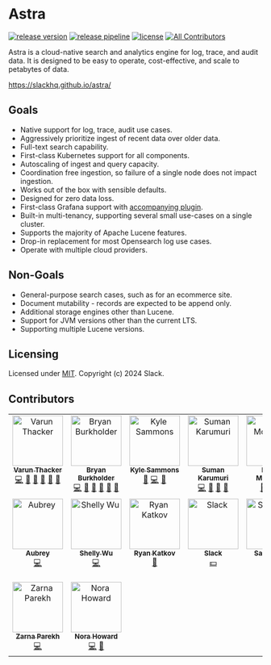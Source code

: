 
# Astra
[![release version](https://img.shields.io/github/v/release/slackhq/astra?include_prereleases)](https://github.com/slackhq/astra/releases)
[![release pipeline](https://img.shields.io/github/actions/workflow/status/slackhq/astra/maven.yml?branch=master)](https://github.com/slackhq/astra/actions/workflows/maven.yml)
[![license](https://img.shields.io/github/license/slackhq/astra)](https://github.com/slackhq/astra/blob/master/LICENSE)
[![All Contributors](https://img.shields.io/github/all-contributors/slackhq/astra?color=ee8449)](#contributors)


Astra is a cloud-native search and analytics engine for log, trace, and audit data. It is designed to be easy to operate, 
cost-effective, and scale to petabytes of data.

https://slackhq.github.io/astra/

## Goals
- Native support for log, trace, audit use cases.
- Aggressively prioritize ingest of recent data over older data.
- Full-text search capability.
- First-class Kubernetes support for all components.
- Autoscaling of ingest and query capacity.
- Coordination free ingestion, so failure of a single node does not impact ingestion.
- Works out of the box with sensible defaults.
- Designed for zero data loss.
- First-class Grafana support with [accompanying plugin](https://github.com/slackhq/slack-astra-app).
- Built-in multi-tenancy, supporting several small use-cases on a single cluster.
- Supports the majority of Apache Lucene features.
- Drop-in replacement for most Opensearch log use cases.
- Operate with multiple cloud providers.

## Non-Goals
- General-purpose search cases, such as for an ecommerce site.
- Document mutability - records are expected to be append only.
- Additional storage engines other than Lucene.
- Support for JVM versions other than the current LTS.
- Supporting multiple Lucene versions.

## Licensing
Licensed under [MIT](LICENSE). Copyright (c) 2024 Slack.

## Contributors

<!-- ALL-CONTRIBUTORS-LIST:START - Do not remove or modify this section -->
<!-- prettier-ignore-start -->
<!-- markdownlint-disable -->
<table>
  <tbody>
    <tr>
      <td align="center" valign="top" width="14.28%"><a href="https://github.com/vthacker"><img src="https://avatars.githubusercontent.com/u/158041?v=4?s=100" width="100px;" alt="Varun Thacker"/><br /><sub><b>Varun Thacker</b></sub></a><br /><a href="#code-vthacker" title="Code">💻</a> <a href="#doc-vthacker" title="Documentation">📖</a> <a href="#review-vthacker" title="Reviewed Pull Requests">👀</a> <a href="#bug-vthacker" title="Bug reports">🐛</a> <a href="#ideas-vthacker" title="Ideas, Planning, & Feedback">🤔</a> <a href="#talk-vthacker" title="Talks">📢</a></td>
      <td align="center" valign="top" width="14.28%"><a href="https://github.com/bryanlb"><img src="https://avatars.githubusercontent.com/u/771133?v=4?s=100" width="100px;" alt="Bryan Burkholder"/><br /><sub><b>Bryan Burkholder</b></sub></a><br /><a href="#code-bryanlb" title="Code">💻</a> <a href="#doc-bryanlb" title="Documentation">📖</a> <a href="#review-bryanlb" title="Reviewed Pull Requests">👀</a> <a href="#bug-bryanlb" title="Bug reports">🐛</a> <a href="#ideas-bryanlb" title="Ideas, Planning, & Feedback">🤔</a> <a href="#talk-bryanlb" title="Talks">📢</a></td>
      <td align="center" valign="top" width="14.28%"><a href="https://github.com/kyle-sammons"><img src="https://avatars.githubusercontent.com/u/1023070?v=4?s=100" width="100px;" alt="Kyle Sammons"/><br /><sub><b>Kyle Sammons</b></sub></a><br /><a href="#plugin-kyle-sammons" title="Plugin/utility libraries">🔌</a> <a href="#code-kyle-sammons" title="Code">💻</a> <a href="#bug-kyle-sammons" title="Bug reports">🐛</a></td>
      <td align="center" valign="top" width="14.28%"><a href="http://www.linkedin.com/in/mansu"><img src="https://avatars.githubusercontent.com/u/93836?v=4?s=100" width="100px;" alt="Suman Karumuri"/><br /><sub><b>Suman Karumuri</b></sub></a><br /><a href="#code-mansu" title="Code">💻</a> <a href="#review-mansu" title="Reviewed Pull Requests">👀</a> <a href="#ideas-mansu" title="Ideas, Planning, & Feedback">🤔</a> <a href="#talk-mansu" title="Talks">📢</a></td>
      <td align="center" valign="top" width="14.28%"><a href="https://github.com/ermontross"><img src="https://avatars.githubusercontent.com/u/10778883?v=4?s=100" width="100px;" alt="Emma Montross"/><br /><sub><b>Emma Montross</b></sub></a><br /><a href="#plugin-ermontross" title="Plugin/utility libraries">🔌</a> <a href="#code-ermontross" title="Code">💻</a> <a href="#bug-ermontross" title="Bug reports">🐛</a></td>
      <td align="center" valign="top" width="14.28%"><a href="https://github.com/danhermann"><img src="https://avatars.githubusercontent.com/u/22777892?v=4?s=100" width="100px;" alt="Dan Hermann"/><br /><sub><b>Dan Hermann</b></sub></a><br /><a href="#code-danhermann" title="Code">💻</a></td>
      <td align="center" valign="top" width="14.28%"><a href="https://www.linkedin.com/in/kai-xing-chen"><img src="https://avatars.githubusercontent.com/u/22359229?v=4?s=100" width="100px;" alt="Kai Chen"/><br /><sub><b>Kai Chen</b></sub></a><br /><a href="#code-kx-chen" title="Code">💻</a></td>
    </tr>
    <tr>
      <td align="center" valign="top" width="14.28%"><a href="https://github.com/autata"><img src="https://avatars.githubusercontent.com/u/24304518?v=4?s=100" width="100px;" alt="Aubrey"/><br /><sub><b>Aubrey</b></sub></a><br /><a href="#code-autata" title="Code">💻</a></td>
      <td align="center" valign="top" width="14.28%"><a href="https://github.com/shellywu815"><img src="https://avatars.githubusercontent.com/u/115680578?v=4?s=100" width="100px;" alt="Shelly Wu"/><br /><sub><b>Shelly Wu</b></sub></a><br /><a href="#code-shellywu815" title="Code">💻</a></td>
      <td align="center" valign="top" width="14.28%"><a href="http://www.solidspark.com"><img src="https://avatars.githubusercontent.com/u/1429729?v=4?s=100" width="100px;" alt="Ryan Katkov"/><br /><sub><b>Ryan Katkov</b></sub></a><br /><a href="#business-solidspark" title="Business development">💼</a></td>
      <td align="center" valign="top" width="14.28%"><a href="https://slack.com/"><img src="https://avatars.githubusercontent.com/u/6911160?v=4?s=100" width="100px;" alt="Slack"/><br /><sub><b>Slack</b></sub></a><br /><a href="#financial-slackhq" title="Financial">💵</a></td>
      <td align="center" valign="top" width="14.28%"><a href="https://opensource.salesforce.com"><img src="https://avatars.githubusercontent.com/u/453694?v=4?s=100" width="100px;" alt="Salesforce"/><br /><sub><b>Salesforce</b></sub></a><br /><a href="#financial-salesforce" title="Financial">💵</a></td>
      <td align="center" valign="top" width="14.28%"><a href="https://github.com/HenryCaiHaiying"><img src="https://avatars.githubusercontent.com/u/7378943?v=4?s=100" width="100px;" alt="Henry Haiying Cai"/><br /><sub><b>Henry Haiying Cai</b></sub></a><br /><a href="#code-HenryCaiHaiying" title="Code">💻</a></td>
      <td align="center" valign="top" width="14.28%"><a href="https://github.com/gjacoby126"><img src="https://avatars.githubusercontent.com/u/5717906?v=4?s=100" width="100px;" alt="Geoffrey Jacoby"/><br /><sub><b>Geoffrey Jacoby</b></sub></a><br /><a href="#bug-gjacoby126" title="Bug reports">🐛</a></td>
    </tr>
    <tr>
      <td align="center" valign="top" width="14.28%"><a href="https://github.com/zarna1parekh"><img src="https://avatars.githubusercontent.com/u/9705210?v=4?s=100" width="100px;" alt="Zarna Parekh"/><br /><sub><b>Zarna Parekh</b></sub></a><br /><a href="#code-zarna1parekh" title="Code">💻</a></td>
      <td align="center" valign="top" width="14.28%"><a href="https://github.com/baroquebobcat"><img src="https://avatars.githubusercontent.com/u/7378?v=4?s=100" width="100px;" alt="Nora Howard"/><br /><sub><b>Nora Howard</b></sub></a><br /><a href="#code-baroquebobcat" title="Code">💻</a> <a href="#bug-baroquebobcat" title="Bug reports">🐛</a></td>
    </tr>
  </tbody>
</table>

<!-- markdownlint-restore -->
<!-- prettier-ignore-end -->

<!-- ALL-CONTRIBUTORS-LIST:END -->
